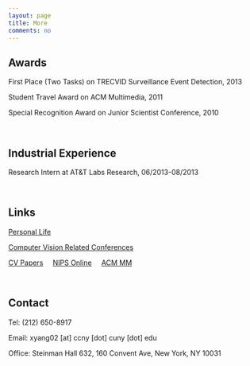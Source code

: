```yaml
---
layout: page
title: More
comments: no
---
```


## Awards

First Place (Two Tasks) on TRECVID Surveillance Event Detection, 2013

Student Travel Award on ACM Multimedia, 2011

Special Recognition Award on Junior Scientist Conference, 2010

<br>

## Industrial Experience

Research Intern at AT&T Labs Research, 06/2013-08/2013

<br>

## Links

[Personal Life](http://www.flickr.com/photos/yangxd)

[Computer Vision Related Conferences](http://conferences.visionbib.com/Iris-Conferences.html)

[CV Papers](http://www.cvpapers.com) &nbsp;&nbsp;&nbsp; [NIPS Online](http://books.nips.cc) &nbsp;&nbsp;&nbsp; [ACM MM](http://dl.acm.org/event.cfm?id=RE179&CFID=153216990&CFTOKEN=55908370)

<br>

## Contact

Tel: (212) 650-8917

Email: xyang02 [at] ccny [dot] cuny [dot] edu

Office: Steinman Hall 632, 160 Convent Ave, New York, NY 10031